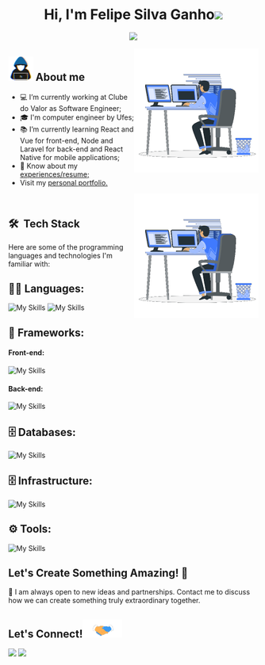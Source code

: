 <h1 align="center"><b>Hi, I'm Felipe Silva Ganho</b><img src="https://media.giphy.com/media/hvRJCLFzcasrR4ia7z/giphy.gif" width="35"></h1>
<p align="center">
  <a href="#"><img src="https://readme-typing-svg.herokuapp.com?font=Fira+Code&size=25&pause=1000&center=true&width=435&lines=I'm+computer+engineer;Developer;Tech+Enthusiast"></a>
</p>

<picture> <img align="right" src="https://github.com/0xAbdulKhalid/0xAbdulKhalid/raw/main/assets/mdImages/Right_Side.gif" width = 250px></picture>

## <picture><img src = "https://github.com/0xAbdulKhalid/0xAbdulKhalid/raw/main/assets/mdImages/about_me.gif" width = 50px></picture> **About me**

- :computer: I’m currently working at Clube do Valor as Software Engineer;
- :mortar_board: I'm computer engineer by Ufes;
- :books: I’m currently learning React and Vue for front-end, Node and Laravel for back-end and React Native for mobile applications;
- 📄 Know about my <a href="https://drive.google.com/file/d/1EtRtEKsOMYqwzE_Dj8japRH6Vc8ysJrN/view?usp=sharing" target="blank">experiences/resume;</a>
- Visit my <a href="https://felipeganho.github.io/" target="blank">personal portfolio.</a>

<picture> <img align="right" src="https://github.com/0xAbdulKhalid/0xAbdulKhalid/raw/main/assets/mdImages/Right_Side.gif" width = 250px></picture>

<br>

<h2> 🛠 &nbsp;Tech Stack</h2>

Here are some of the programming languages and technologies I'm familiar with:

## 👨‍💻 Languages: 
![My Skills](https://skillicons.dev/icons?i=php,javascript,java,python,c,go)
![My Skills](https://skillicons.dev/icons?i=html,css,jquery)

## 🧰 Frameworks:

#### Front-end:
![My Skills](https://skillicons.dev/icons?i=vue,react,bootstrap)

#### Back-end: 
![My Skills](https://skillicons.dev/icons?i=laravel,nodejs)

## 🗄️ Databases: 
![My Skills](https://skillicons.dev/icons?i=mysql,mongo,postgres)

## 🗄️ Infrastructure: 
![My Skills](https://skillicons.dev/icons?i=docker,aws,kubernetes,linux,redis)

## ⚙️ Tools:
![My Skills](https://skillicons.dev/icons?i=git,github,bitbucket,vscode)

## Let's Create Something Amazing! 💫

💬 I am always open to new ideas and partnerships. Contact me to discuss how we can create something truly extraordinary together.

 ## <b>Let's Connect!</b><img src="https://github.com/0xAbdulKhalid/0xAbdulKhalid/raw/main/assets/mdImages/handshake.gif" width="80">
 <a href="https://www.linkedin.com/in/felipeganho/"><img src="https://img.shields.io/badge/LinkedIn-0077B5?style=for-the-badge&logo=linkedin&logoColor=white"/></a>
 <a href="mailto:felipeganho@gmail.com"><img src="https://img.shields.io/badge/Gmail-D14836?style=for-the-badge&logo=gmail&logoColor=white"/></a> 
